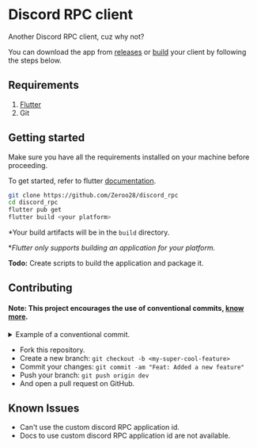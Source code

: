 # Discord RPC client

Another Discord RPC client, cuz why not?

You can download the app from [releases](https://github.com/Zeroo28/discord_rpc/releases/) or [build](#getting-started) your client by following the steps below.

## Requirements

1. [Flutter](https://docs.flutter.dev/get-started/install)
2. Git

## Getting started

Make sure you have all the requirements installed on your machine before proceeding.

To get started, refer to flutter [documentation](https://docs.flutter.dev/).

```sh
git clone https://github.com/Zeroo28/discord_rpc
cd discord_rpc
flutter pub get
flutter build <your platform>
```

\*Your build artifacts will be in the `build` directory.

\*_Flutter only supports building an application for your platform._

**Todo:** Create scripts to build the application and package it.

## Contributing

#### Note: This project encourages the use of conventional commits, [know more](https://www.conventionalcommits.org/en/v1.0.0/).

<details>
<summary>Example of a conventional commit.</summary>

    <type>[optional scope]: <description>

    [optional body]

    [optional footer(s)]

</details>


-   Fork this repository.
-   Create a new branch: `git checkout -b <my-super-cool-feature>`
-   Commit your changes: `git commit -am "Feat: Added a new feature"`
-   Push your branch: `git push origin dev`
-   And open a pull request on GitHub.

## Known Issues

-   Can't use the custom discord RPC application id.
-   Docs to use custom discord RPC application id are not available.
